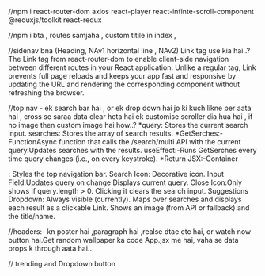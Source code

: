 //npm i react-router-dom axios react-player react-infinte-scroll-component @reduxjs/toolkit react-redux

//npm i bta , routes samjaha , custom titile in index , 

//sidenav bna (Heading, NAv1 horizontal line , NAv2) Link tag use kia hai..?
The Link tag from react-router-dom to enable client-side navigation between different routes in your React application. Unlike a regular <a> tag, Link prevents full page reloads and keeps your app fast and responsive by updating the URL and rendering the corresponding component without refreshing the browser.

//top nav - ek search bar hai , or ek drop down hai jo ki kuch likne per aata hai , cross se saraa data clear hota hai ek customise scroller dia hua hai , if no image then custom image hai  how..?
*query: Stores the current search input.
searches: Stores the array of search results.
*GetSerches:- FunctionAsync function that calls the /search/multi API with the current query.Updates searches with the results.
useEffect:-Runs GetSerches every time query changes (i.e., on every keystroke).
*Return JSX:-Container <div>: Styles the top navigation bar.
Search Icon: Decorative icon.  Input Field:Updates query on change Displays current query.
Close Icon:Only shows if query.length > 0. Clicking it clears the search input.
Suggestions Dropdown:
Always visible (currently). Maps over searches and displays each result as a clickable Link. Shows an image (from API or fallback) and the title/name.

//headers:- kn poster hai ,paragraph hai ,realse dtae etc hai, or watch now button hai.Get random wallpaper ka code App.jsx me hai, vaha se data props k through aata hai..

// trending and Dropdown button